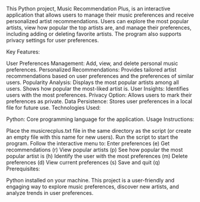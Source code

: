 This Python project, Music Recommendation Plus, is an interactive application that allows users to manage their music preferences and receive personalized artist recommendations. 
Users can explore the most popular artists, view how popular the top artists are, and manage their preferences, including adding or deleting favorite artists. 
The program also supports privacy settings for user preferences.

Key Features:

User Preferences Management: Add, view, and delete personal music preferences.
Personalized Recommendations: Provides tailored artist recommendations based on user preferences and the preferences of similar users.
Popularity Analysis:
Displays the most popular artists among all users.
Shows how popular the most-liked artist is.
User Insights: Identifies users with the most preferences.
Privacy Option: Allows users to mark their preferences as private.
Data Persistence: Stores user preferences in a local file for future use.
Technologies Used:

Python: Core programming language for the application.
Usage Instructions:

Place the musicrecplus.txt file in the same directory as the script (or create an empty file with this name for new users).
Run the script to start the program.
Follow the interactive menu to:
Enter preferences (e)
Get recommendations (r)
View popular artists (p)
See how popular the most popular artist is (h)
Identify the user with the most preferences (m)
Delete preferences (d)
View current preferences (s)
Save and quit (q)
Prerequisites:

Python installed on your machine.
This project is a user-friendly and engaging way to explore music preferences, discover new artists, and analyze trends in user preferences.
